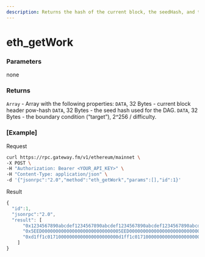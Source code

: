 ```yaml
---
description: Returns the hash of the current block, the seedHash, and the boundary condition to be met (“target”).
---
```


# eth\_getWork

### Parameters

none

### Returns

`Array` - Array with the following properties:
    `DATA`, 32 Bytes - current block header pow-hash
    `DATA`, 32 Bytes - the seed hash used for the DAG.
    `DATA`, 32 Bytes - the boundary condition (“target”), 2^256 / difficulty.

### [Example]
Request

```bash
curl https://rpc.gateway.fm/v1/ethereum/mainnet \
-X POST \
-H "Authorization: Bearer <YOUR_API_KEY>" \
-H "Content-Type: application/json" \
-d '{"jsonrpc":"2.0","method":"eth_getWork","params":[],"id":1}'
```

Result

```javascript
{
  "id":1,
  "jsonrpc":"2.0",
  "result": [
      "0x1234567890abcdef1234567890abcdef1234567890abcdef1234567890abcdef",
      "0x5EED00000000000000000000000000005EED0000000000000000000000000000",
      "0xd1ff1c01710000000000000000000000d1ff1c01710000000000000000000000"
    ]
}
```

